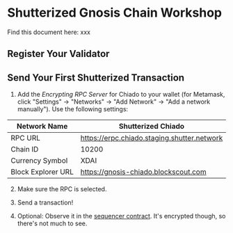 # Shutterized Gnosis Chain Workshop

Find this document here: xxx

## Register Your Validator

## Send Your First Shutterized Transaction

1. Add the _Encrypting RPC Server_ for Chiado to your wallet (for Metamask, click "Settings" -> "Networks" -> "Add Network" -> "Add a network manually"). Use the following settings:

| Network Name       | Shutterized Chiado                          |
| ------------------ | ------------------------------------------- |
| RPC URL            | https://erpc.chiado.staging.shutter.network |
| Chain ID           | 10200                                       |
| Currency Symbol    | XDAI                                        |
| Block Explorer URL | https://gnosis-chiado.blockscout.com        |

2. Make sure the RPC is selected.

3. Send a transaction!

4. Optional: Observe it in the [sequencer contract](https://gnosis-chiado.blockscout.com/address/0xd073BD5A717Dce1832890f2Fdd9F4fBC4555e41A). It's encrypted though, so there's not much to see.
